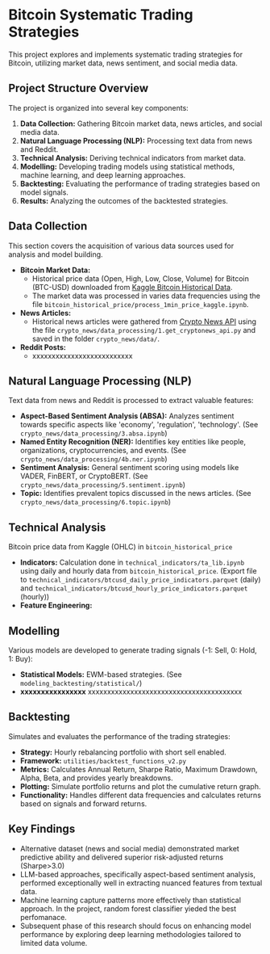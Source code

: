 # Bitcoin Systematic Trading Strategies

This project explores and implements systematic trading strategies for Bitcoin, utilizing market data, news sentiment, and social media data.

## Project Structure Overview

The project is organized into several key components:

1. **Data Collection:** Gathering Bitcoin market data, news articles, and social media data.
2. **Natural Language Processing (NLP):** Processing text data from news and Reddit.
3. **Technical Analysis:** Deriving technical indicators from market data.
4. **Modelling:** Developing trading models using statistical methods, machine learning, and deep learning approaches.
5. **Backtesting:** Evaluating the performance of trading strategies based on model signals.
6. **Results:** Analyzing the outcomes of the backtested strategies.

## Data Collection

This section covers the acquisition of various data sources used for analysis and model building.

* **Bitcoin Market Data:**
  * Historical price data (Open, High, Low, Close, Volume) for Bitcoin (BTC-USD) downloaded from [Kaggle Bitcoin Historical Data](https://www.kaggle.com/datasets/mczielinski/bitcoin-historical-data).
  * The market data was processed in varies data frequencies using the file `bitcoin_historical_price/process_1min_price_kaggle.ipynb`.
* **News Articles:**
  * Historical news articles were gathered from [Crypto News API](https://cryptonews-api.com/) using the file `crypto_news/data_processing/1.get_cryptonews_api.py` and saved in the folder `crypto_news/data/`.
* **Reddit Posts:**
  * xxxxxxxxxxxxxxxxxxxxxxxxxx

## Natural Language Processing (NLP)

Text data from news and Reddit is processed to extract valuable features:

* **Aspect-Based Sentiment Analysis (ABSA):** Analyzes sentiment towards specific aspects like 'economy', 'regulation', 'technology'. (See `crypto_news/data_processing/3.absa.ipynb`)
* **Named Entity Recognition (NER):** Identifies key entities like people, organizations, cryptocurrencies, and events. (See `crypto_news/data_processing/4b.ner.ipynb`)
* **Sentiment Analysis:** General sentiment scoring using models like VADER, FinBERT, or CryptoBERT. (See `crypto_news/data_processing/5.sentiment.ipynb`)
* **Topic:** Identifies prevalent topics discussed in the news articles. (See `crypto_news/data_processing/6.topic.ipynb`)

## Technical Analysis

Bitcoin price data from Kaggle (OHLC) in `bitcoin_historical_price`

* **Indicators:** Calculation done in `technical_indicators/ta_lib.ipynb` using daily and hourly data from `bitcoin_historical_price`.
  (Export file to `technical_indicators/btcusd_daily_price_indicators.parquet` (daily) and `technical_indicators/btcusd_hourly_price_indicators.parquet` (hourly))
* **Feature Engineering:** 
  
## Modelling

Various models are developed to generate trading signals (-1: Sell, 0: Hold, 1: Buy):

* **Statistical Models:** EWM-based strategies. (See `modeling_backtesting/statistical/`)
* **xxxxxxxxxxxxxxxx** xxxxxxxxxxxxxxxxxxxxxxxxxxxxxxxxxxxxxxxx

## Backtesting

Simulates and evaluates the performance of the trading strategies:

* **Strategy:** Hourly rebalancing portfolio with short sell enabled.
* **Framework:** `utilities/backtest_functions_v2.py`
* **Metrics:** Calculates Annual Return, Sharpe Ratio, Maximum Drawdown, Alpha, Beta, and provides yearly breakdowns.
* **Plotting:** Simulate portfolio returns and plot the cumulative return graph.
* **Functionality:** Handles different data frequencies and calculates returns based on signals and forward returns.

## Key Findings

* Alternative dataset (news and social media) demonstrated market predictive ability and delivered superior risk-adjusted returns (Sharpe>3.0)
* LLM-based approaches, specifically aspect-based sentiment analysis, performed exceptionally well in extracting nuanced features from textual data.
* Machine learning capture patterns more effectively than statistical approach. In the project, random forest classifier yieded the best perfomanace.
* Subsequent phase of this research should focus on enhancing model performance by exploring deep learning methodologies tailored to limited data volume.
